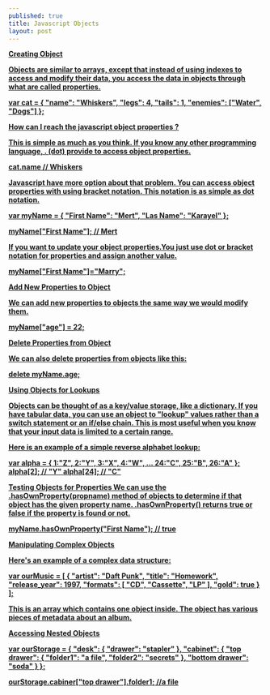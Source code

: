 ```yaml
---
published: true
title: Javascript Objects
layout: post
---
```

<b><u>Creating Object<u></u>

Objects are similar to arrays, except that instead of using indexes to access and modify their data, you access the data in objects through what are called properties.

var cat = {
  "name": "Whiskers",
  "legs": 4,
  "tails": 1,
  "enemies": ["Water", "Dogs"]
};

<b><u>How can I reach the javascript object properties ?</u></b>

This is simple as much as you think. If you know any other programming language, . (dot) provide to access object properties.

cat.name // Whiskers

Javascript have more option about that problem. You can access object properties with using bracket notation. This notation is as simple as dot notation.

var myName = {
  "First Name": "Mert",
  "Las Name": "Karayel"
};

myName["First Name"]; // Mert

If you want to update your object properties.You just use dot or bracket notation for properties and assign another value.

myName["First Name"]="Marry";

<b><u>Add New Properties to Object</u></b>

We can add new properties to objects the same way we would modify them.

myName["age"] = 22;

<b><u>Delete Properties from Object</u></b>

We can also delete properties from objects like this:

delete myName.age;

<b><u>Using Objects for Lookups</u></b>

Objects can be thought of as a key/value storage, like a dictionary. If you have tabular data, you can use an object to "lookup" values rather than a switch statement or an if/else chain. This is most useful when you know that your input data is limited to a certain range.

Here is an example of a simple reverse alphabet lookup:

var alpha = {
  1:"Z",
  2:"Y",
  3:"X",
  4:"W",
  ...
  24:"C",
  25:"B",
  26:"A"
};
alpha[2]; // "Y"
alpha[24]; // "C"

<b><u>Testing Objects for Properties</u></b>
We can use the .hasOwnProperty(propname) method of objects to determine if that object has the given property name. .hasOwnProperty() returns true or false if the property is found or not.

myName.hasOwnProperty("First Name"); // true

<b><u>Manipulating Complex Objects</u></b>

Here's an example of a complex data structure:

var ourMusic = [
  {
    "artist": "Daft Punk",
    "title": "Homework",
    "release_year": 1997,
    "formats": [ 
      "CD", 
      "Cassette", 
      "LP" ],
    "gold": true
  }
];

This is an array which contains one object inside. The object has various pieces of metadata about an album. 

<b><u>Accessing Nested  Objects</u></b>

var ourStorage = {
  "desk": {
    "drawer": "stapler"
  },
  "cabinet": {
    "top drawer": { 
      "folder1": "a file",
      "folder2": "secrets"
    },
    "bottom drawer": "soda"
  }
};

ourStorage.cabiner["top drawer"].folder1; //a file